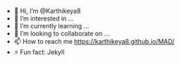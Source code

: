 - 👋 Hi, I’m @Karthikeya8
- 👀 I’m interested in ...
- 🌱 I’m currently learning ...
- 💞️ I’m looking to collaborate on ...
- 📫 How to reach me https://karthikeya8.github.io/MAD/
- ⚡ Fun fact: Jekyll

<!---
Karthikeya8/Karthikeya8 is a ✨ special ✨ repository because its `README.md` (this file) appears on your GitHub profile.
You can click the Preview link to take a look at your changes.
--->
